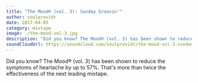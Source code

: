 ```yaml
---
title: "The Mood® (vol. 3): Sunday Groovin'"
author: soulprovidr
date: 2017-04-05
category: mixtape
image: ./the-mood-vol-3.jpg
description: "Did you know? The Mood® (vol. 3) has been shown to reduce the symptoms of heartache by up to 57%."
soundCloudUrl: https://soundcloud.com/soulprovidr/the-mood-vol-3-sunday-groovin
---
```


Did you know? The Mood® (vol. 3) has been shown to reduce the symptoms of heartache by up to 57%. That's more than twice the effectiveness of the next leading mixtape.